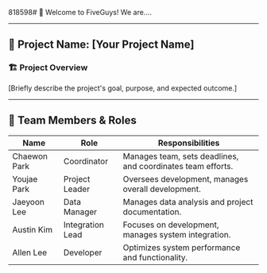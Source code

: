 818598# 👋 Welcome to FiveGuys! 
We are....

---
## 📢 Project Name: [Your Project Name]

### 🏗 Project Overview
[Briefly describe the project's goal, purpose, and expected outcome.]

---

## 👥 Team Members & Roles

| Name        | Role              | Responsibilities |
|------------|----------------|----------------|
| Chaewon Park | Coordinator | Manages team, sets deadlines, and coordinates team efforts. |
| Youjae Park | Project Leader | Oversees development, manages overall development. |
| Jaeyoon Lee | Data Manager | Manages data analysis and project documentation. |
| Austin Kim | Integration Lead | Focuses on development, manages system integration.|
| Allen Lee | Developer | Optimizes system performance and functionality. |


